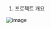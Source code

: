 1. 프로젝트 개요

![image](https://github.com/user-attachments/assets/ec8cbdf3-1abb-4da5-808e-1bdeefe976a6)
